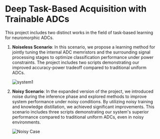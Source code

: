 # Deep Task-Based Acquisition with Trainable ADCs

This project includes two distinct works in the field of task-based learning for neuromorphic ADCs. 

1. **Noiseless Scenario**: In this scenario, we propose a learning method for jointly tuning the internal ADC memristors and the surrounding signal processing stages to optimize classification performance under power constraints. The project includes two scripts demonstrating our improved accuracy-power tradeoff compared to traditional uniform ADCs.

   ![system1](https://github.com/talvol/Deep-task-based-acquisition-with-trainable-ADCs/assets/143577557/98866e46-79a5-441c-a929-118439661a87)

2. **Noisy Scenario**: In the expanded version of the project, we introduced noise during the inference phase and explored methods to improve system performance under noisy conditions. By utilizing noisy training and knowledge distillation, we achieved significant improvements. This scenario includes three scripts demonstrating our system's superior performance compared to traditional uniform ADCs, even in noisy environments.

   ![Noisy Case](images/noisy.png)
